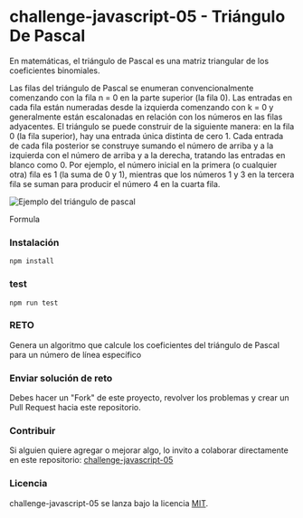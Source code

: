 # challenge-javascript-05 - Triángulo De Pascal

En matemáticas, el triángulo de Pascal es una matriz triangular de los coeficientes binomiales.

Las filas del triángulo de Pascal se enumeran convencionalmente comenzando con la fila n = 0 en la parte superior (la fila 0). Las entradas en cada fila están numeradas desde la izquierda comenzando con k = 0 y generalmente están escalonadas en relación con los números en las filas adyacentes. El triángulo se puede construir de la siguiente manera: en la fila 0 (la fila superior), hay una entrada única distinta de cero 1. Cada entrada de cada fila posterior se construye sumando el número de arriba y a la izquierda con el número de arriba y a la derecha, tratando las entradas en blanco como 0. Por ejemplo, el número inicial en la primera (o cualquier otra) fila es 1 (la suma de 0 y 1), mientras que los números 1 y 3 en la tercera fila se suman para producir el número 4 en la cuarta fila.

![Ejemplo del triángulo de pascal](https://camo.githubusercontent.com/72284151ec324e5c51a0603de57db949843d38e7/68747470733a2f2f75706c6f61642e77696b696d656469612e6f72672f77696b6970656469612f636f6d6d6f6e732f302f30642f50617363616c547269616e676c65416e696d61746564322e676966)

Formula

### Instalación

```
npm install
```

### test

```
npm run test
```

### RETO

Genera un algoritmo que calcule los coeficientes del triángulo de Pascal para un número de línea específico

### Enviar solución de reto

Debes hacer un "Fork" de este proyecto, revolver los problemas y crear un Pull Request hacia este repositorio.

### Contribuir

Si alguien quiere agregar o mejorar algo, lo invito a colaborar directamente en este repositorio: [challenge-javascript-05](https://github.com/platzimaster/challenge-javascript-05/)

### Licencia

challenge-javascript-05 se lanza bajo la licencia [MIT](https://opensource.org/licenses/MIT).
